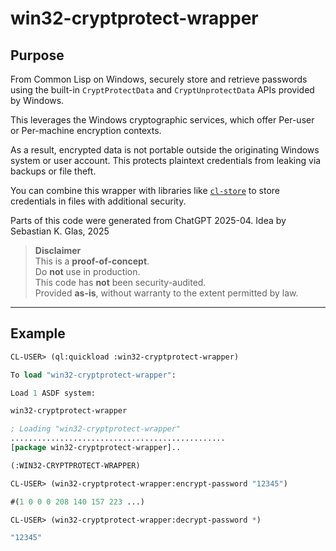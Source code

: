# win32-cryptprotect-wrapper

## Purpose

From Common Lisp on Windows, securely store and retrieve passwords using the built-in `CryptProtectData` and `CryptUnprotectData` APIs provided by Windows.

This leverages the Windows cryptographic services, which offer Per-user or Per-machine encryption contexts.

As a result, encrypted data is not portable outside the originating Windows system or user account. This protects plaintext credentials from leaking via backups or file theft.

You can combine this wrapper with libraries like [`cl-store`](https://github.com/sharplispers/cl-store) to store credentials in files with additional security.

Parts of this code were generated from ChatGPT 2025-04. Idea by Sebastian K. Glas, 2025

> **Disclaimer**  
> This is a **proof-of-concept**.  
> Do **not** use in production.  
> This code has **not** been security-audited.  
> Provided **as-is**, without warranty to the extent permitted by law.


---

## Example

```lisp
CL-USER> (ql:quickload :win32-cryptprotect-wrapper)

To load "win32-cryptprotect-wrapper":

Load 1 ASDF system:

win32-cryptprotect-wrapper

; Loading "win32-cryptprotect-wrapper"
................................................
[package win32-cryptprotect-wrapper]..

(:WIN32-CRYPTPROTECT-WRAPPER)

CL-USER> (win32-cryptprotect-wrapper:encrypt-password "12345")

#(1 0 0 0 208 140 157 223 ...)

CL-USER> (win32-cryptprotect-wrapper:decrypt-password *)

"12345"
